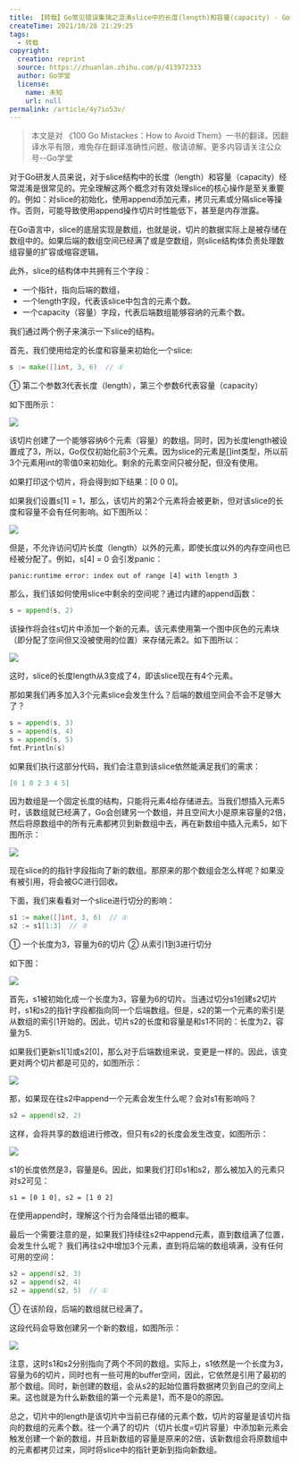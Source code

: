 ```yaml
---
title: 【转载】Go常见错误集锦之混淆slice中的长度(length)和容量(capacity) - Go切片make()初始化相关问题解惑
createTime: 2021/10/28 21:29:25
tags:
  - 转载
copyright:
  creation: reprint
  source: https://zhuanlan.zhihu.com/p/413972333
  author: Go学堂
  license:
    name: 未知
    url: null
permalink: /article/4y7io53v/
---
```


> 本文是对 《100 Go Mistackes：How to Avoid Them》一书的翻译。因翻译水平有限，难免存在翻译准确性问题，敬请谅解。更多内容请关注公众号--Go学堂

对于Go研发人员来说，对于slice结构中的长度（length）和容量（capacity）经常混淆是很常见的。完全理解这两个概念对有效处理slice的核心操作是至关重要的。例如：对slice的初始化，使用append添加元素，拷贝元素或分隔slice等操作。否则，可能导致使用append操作切片时性能低下，甚至是内存泄露。

在Go语言中，slice的底层实现是数组，也就是说，切片的数据实际上是被存储在数组中的。如果后端的数组空间已经满了或是空数组，则slice结构体负责处理数组容量的扩容或缩容逻辑。

此外，slice的结构体中共拥有三个字段：

 - 一个指针，指向后端的数组，
 -  一个length字段，代表该slice中包含的元素个数。
- 一个capacity（容量）字段，代表后端数组能够容纳的元素个数。

我们通过两个例子来演示一下slice的结构。

首先，我们使用给定的长度和容量来初始化一个slice:

```go
s := make([]int, 3, 6)  // ①
```

① 第二个参数3代表长度（length），第三个参数6代表容量（capacity）

如下图所示：

![](../images/acba1da3b02e42f8c0300dac61aacf33.png)

该切片创建了一个能够容纳6个元素（容量）的数组。同时，因为长度length被设置成了3，所以，Go仅仅初始化前3个元素。因为slice的元素是[]int类型，所以前3个元素用int的零值0来初始化。剩余的元素空间只被分配，但没有使用。

如果打印这个切片，将会得到如下结果：[0 0 0]。

如果我们设置s[1] = 1，那么，该切片的第2个元素将会被更新，但对该slice的长度和容量不会有任何影响。如下图所以：

![](../images/9a957bff1bb955d56d17b98773612c04.png)

但是，不允许访问切片长度（length）以外的元素，即使长度以外的内存空间也已经被分配了。例如，s[4] = 0 会引发panic：

```text
panic:runtime error: index out of range [4] with length 3
```

那么，我们该如何使用slice中剩余的空间呢？通过内建的append函数：

```go
s = append(s, 2)
```

该操作将会往s切片中添加一个新的元素。该元素使用第一个图中灰色的元素块（即分配了空间但又没被使用的位置）来存储元素2。如下图所以：

![](../images/3124157087352f4670db60aaec53ec90.png)

这时，slice的长度length从3变成了4，即该slice现在有4个元素。

那如果我们再多加入3个元素slice会发生什么？后端的数组空间会不会不足够大了？

```go
s = append(s, 3)
s = append(s, 4)
s = append(s, 5)
fmt.Println(s)
```

如果我们执行这部分代码，我们会注意到该slice依然能满足我们的需求：

```go
[0 1 0 2 3 4 5]
```

因为数组是一个固定长度的结构，只能将元素4给存储进去。当我们想插入元素5时，该数组就已经满了，Go会创建另一个数组，并且空间大小是原来容量的2倍，然后将原数组中的所有元素都拷贝到新数组中去，再在新数组中插入元素5，如下图所示：

![](../images/576e1ceb60d6ae2b521b225d022ace92.png)

现在slice的的指针字段指向了新的数组。那原来的那个数组会怎么样呢？如果没有被引用，将会被GC进行回收。

下面，我们来看看对一个slice进行切分的影响：

```go
s1 := make([]int, 3, 6)  // ①
s2 := s1[1:3]  // ②
```
① 一个长度为3，容量为6的切片
② 从索引1到3进行切分

如下图：

![](../images/18237844142958953fc9ea4d545f6585.png)

首先，s1被初始化成一个长度为3，容量为6的切片。当通过切分s1创建s2切片时，s1和s2的指针字段都指向同一个后端数组。但是，s2的第一个元素的索引是从数组的索引1开始的。因此，切片s2的长度和容量是和s1不同的：长度为2，容量为5.

如果我们更新s1[1]或s2[0]，那么对于后端数组来说，变更是一样的。因此，该变更对两个切片都是可见的，如图所示：

![](../images/1b0b9ee981990376cdb3e968a4c36d55.png)

那，如果现在往s2中append一个元素会发生什么呢？会对s1有影响吗？

```go
s2 = append(s2, 2)
```

这样，会将共享的数组进行修改，但只有s2的长度会发生改变，如图所示：

![](../images/db073dcce6c4c5d2be58d4567de7ee5f.png)

s1的长度依然是3，容量是6。因此，如果我们打印s1和s2，那么被加入的元素只对s2可见：

```text
s1 = [0 1 0], s2 = [1 0 2]
```

在使用append时，理解这个行为会降低出错的概率。

最后一个需要注意的是，如果我们持续往s2中append元素，直到数组满了位置，会发生什么呢？ 我们再往s2中增加3个元素，直到将后端的数组填满，没有任何可用的空间：

```go
s2 = append(s2, 3)
s2 = append(s2, 4)
s2 = append(s2, 5)  // ①
```

① 在该阶段，后端的数组就已经满了。

这段代码会导致创建另一个新的数组，如图所示：

![](../images/913b1c1bcdf217d9595740ed632804e3.png)

注意，这时s1和s2分别指向了两个不同的数组。实际上，s1依然是一个长度为3，容量为6的切片，同时也有一些可用的buffer空间，因此，它依然是引用了最初的那个数组。同时，新创建的数组，会从s2的起始位置将数据拷贝到自己的空间上来。这也就是为什么新数组的第一个元素是1，而不是0的原因。

总之，切片中的length是该切片中当前已存储的元素个数，切片的容量是该切片指向的数组的元素个数。往一个满了的切片（切片长度=切片容量）中添加新元素会触发创建一个新的数组，并且新数组的容量是原来的2倍，该新数组会将原数组中的元素都拷贝过来，同时将slice中的指针更新到指向新数组。
